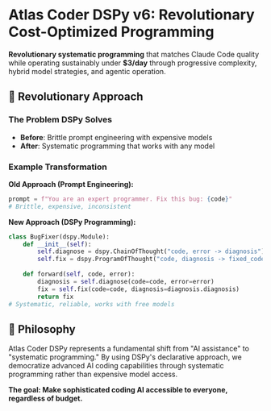 # Atlas Coder DSPy v6: Revolutionary Cost-Optimized Programming

**Revolutionary systematic programming** that matches Claude Code quality while operating sustainably under **$3/day** through progressive complexity, hybrid model strategies, and agentic operation.

## 🚀 Revolutionary Approach

### The Problem DSPy Solves
- **Before**: Brittle prompt engineering with expensive models
- **After**: Systematic programming that works with any model

### Example Transformation

**Old Approach (Prompt Engineering):**
```python
prompt = f"You are an expert programmer. Fix this bug: {code}"
# Brittle, expensive, inconsistent
```

**New Approach (DSPy Programming):**
```python
class BugFixer(dspy.Module):
    def __init__(self):
        self.diagnose = dspy.ChainOfThought("code, error -> diagnosis")
        self.fix = dspy.ProgramOfThought("code, diagnosis -> fixed_code")
    
    def forward(self, code, error):
        diagnosis = self.diagnose(code=code, error=error)
        fix = self.fix(code=code, diagnosis=diagnosis.diagnosis)
        return fix
# Systematic, reliable, works with free models
```

## 🌟 Philosophy

Atlas Coder DSPy represents a fundamental shift from "AI assistance" to "systematic programming." By using DSPy's declarative approach, we democratize advanced AI coding capabilities through systematic programming rather than expensive model access.

**The goal: Make sophisticated coding AI accessible to everyone, regardless of budget.**
